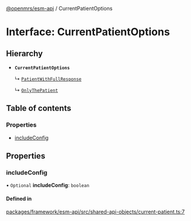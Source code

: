 [@openmrs/esm-api](../API.md) / CurrentPatientOptions

# Interface: CurrentPatientOptions

## Hierarchy

- **`CurrentPatientOptions`**

  ↳ [`PatientWithFullResponse`](PatientWithFullResponse.md)

  ↳ [`OnlyThePatient`](OnlyThePatient.md)

## Table of contents

### Properties

- [includeConfig](CurrentPatientOptions.md#includeconfig)

## Properties

### includeConfig

• `Optional` **includeConfig**: `boolean`

#### Defined in

[packages/framework/esm-api/src/shared-api-objects/current-patient.ts:7](https://github.com/openmrs/openmrs-esm-core/blob/master/packages/framework/esm-api/src/shared-api-objects/current-patient.ts#L7)
